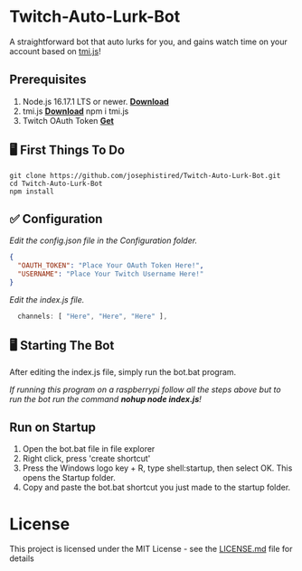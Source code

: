 # Twitch-Auto-Lurk-Bot

A straightforward bot that auto lurks for you, and gains watch time on your account based on [tmi.js](https://tmijs.com)!

## Prerequisites

1. Node.js 16.17.1 LTS or newer. **[Download](https://nodejs.org/en/)**
2. tmi.js **[Download](https://tmijs.com)** npm i tmi.js
3. Twitch OAuth Token **[Get](https://twitchapps.com/tmi/)**

## 🖥️ First Things To Do

```
git clone https://github.com/josephistired/Twitch-Auto-Lurk-Bot.git
cd Twitch-Auto-Lurk-Bot
npm install
```

## ✅ Configuration

_Edit the config.json file in the Configuration folder._

```json
{
  "OAUTH_TOKEN": "Place Your OAuth Token Here!",
  "USERNAME": "Place Your Twitch Username Here!"
}
```

_Edit the index.js file._

```js
  channels: [ "Here", "Here", "Here" ],
```

## 🖥️ Starting The Bot

After editing the index.js file, simply run the bot.bat program.

_If running this program on a raspberrypi follow all the steps above but to run the bot run the command **nohup node index.js**!_

## Run on Startup

1. Open the bot.bat file in file explorer
2. Right click, press 'create shortcut'
3. Press the Windows logo key + R, type shell:startup, then select OK. This opens the Startup folder.
4. Copy and paste the bot.bat shortcut you just made to the startup folder.

# License

This project is licensed under the MIT License - see the [LICENSE.md](LICENSE) file for details
